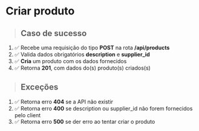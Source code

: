 # Criar produto

> ## Caso de sucesso

1. ✅ Recebe uma requisição do tipo **POST** na rota **/api/products**
2. ✅ Valida dados obrigatórios **description** e **supplier_id**
3. ✅ **Cria** um produto com os dados fornecidos
4. ✅ Retorna **201**, com dados do(s) produto(s) criados(s)

> ## Exceções

1. ✅ Retorna erro **404** se a API não existir
2. ✅ Retorna erro **400** se description ou supplier_id não forem fornecidos pelo client
3. ✅ Retorna erro **500** se der erro ao tentar criar o produto
